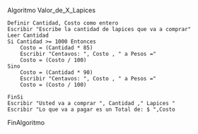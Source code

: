 Algoritmo Valor_de_X_Lapices

	Definir Cantidad, Costo como entero
	Escribir "Escribe la cantidad de lapices que va a comprar"
	Leer Cantidad 
	Si Cantidad >= 1000 Entonces
		Costo = (Cantidad * 85)
		Escribir "Centavos: ", Costo , " a Pesos ="
		Costo = (Costo / 100)
	Sino 
		Costo = (Cantidad * 90)
		Escribir "Centavos: ", Costo , " a Pesos ="
		Costo = (Costo / 100)
		
	FinSi
	Escribir "Usted va a comprar ", Cantidad ," Lapices "
	Escribir "Lo que va a pagar es un Total de: $ ",Costo 
	
FinAlgoritmo
